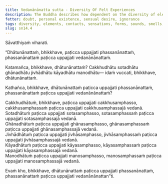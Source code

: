 ```yaml
---
title: Vedanānānatta sutta - Diversity Of Felt Experiences
description: The Buddha describes how dependent on the diversity of elements, there arises a diversity of contacts, and dependent on the diversity of contacts, there arises a diversity of felt experiences.
fetter: doubt, personal existence, sensual desire, ignorance
tags: diversity, elements, contacts, sensations, forms, sounds, smells, tastes, tangible objects, mental objects, form element, sound element, odor element, taste element, touch element, six sense bases, sn, sn12-21, sn14
slug: sn14.4
---
```


Sāvatthiyaṁ viharati.

“Dhātunānattaṁ, bhikkhave, paṭicca uppajjati phassanānattaṁ, phassanānattaṁ paṭicca uppajjati vedanānānattaṁ.

Katamañca, bhikkhave, dhātunānattaṁ? Cakkhudhātu sotadhātu ghānadhātu jivhādhātu kāyadhātu manodhātu— idaṁ vuccati, bhikkhave, dhātunānattaṁ.

Kathañca, bhikkhave, dhātunānattaṁ paṭicca uppajjati phassanānattaṁ, phassanānattaṁ paṭicca uppajjati vedanānānattaṁ?

Cakkhudhātuṁ, bhikkhave, paṭicca uppajjati cakkhusamphasso, cakkhusamphassaṁ paṭicca uppajjati cakkhusamphassajā vedanā.  
Sotadhātuṁ paṭicca uppajjati sotasamphasso, sotasamphassaṁ paṭicca uppajjati sotasamphassajā vedanā.  
Ghānadhātuṁ paṭicca uppajjati ghānasamphasso, ghānasamphassaṁ paṭicca uppajjati ghānasamphassajā vedanā.  
Jivhādhātuṁ paṭicca uppajjati jivhāsamphasso, jivhāsamphassaṁ paṭicca uppajjati jivhāsamphassajā vedanā.  
Kāyadhātuṁ paṭicca uppajjati kāyasamphasso, kāyasamphassaṁ paṭicca uppajjati kāyasamphassajā vedanā.  
Manodhātuṁ paṭicca uppajjati manosamphasso, manosamphassaṁ paṭicca uppajjati manosamphassajā vedanā.

Evaṁ kho, bhikkhave, dhātunānattaṁ paṭicca uppajjati phassanānattaṁ, phassanānattaṁ paṭicca uppajjati vedanānānattan”ti.
